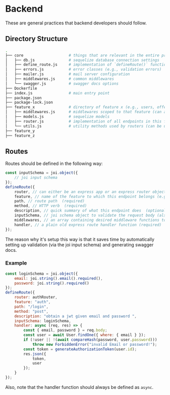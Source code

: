 # Backend
These are general practices that backend developers should follow.

## Directory Structure
```sh
.
├── core					# things that are relevant in the entire project
│   ├── db.js				# sequelize database connection settings
│   ├── define_route.js		# implementation of `defineRoute()` function (described below)
│   ├── errors.js			# error classes (e.g., validation errors)
│   ├── mailer.js			# mail server configuration
│   ├── middlewares.js		# common middlewares
│   └── swagger.js			# swagger docs options
├── Dockerfile
├── index.js				# main entry point
├── package.json
├── package-lock.json
├── feature_x				# directory of feature x (e.g., users, offers, auth, etc...), every feature should live in its own directory
│   ├── middlewares.js		# middlewares scoped to that feature (can also be used by other features or index.js)
│   ├── models.js			# sequelize models
│   ├── router.js			# implementation of all endpoints in this feature
│   └── utils.js			# utility methods used by routers (can be used by other features or index.js)
├── feature_y
├── feature_z

```

## Routes
Routes should be defined in the following way:
```javascript
const inputSchema = joi.object({
    // joi input schema
});
defineRoute({
	router, // can either be an express app or an express router object (required)
    feature, // name of the feature to which this endpoint belongs (e.g., auth, offers, users, etc...) (required)
	path, // route path  (required)
	method, // HTTP verb  (required)
	description, // quick summary of what this endpoint does  (optional)
	inputSchema, // joi schema object to validate the request body (also used in the docs UI) (optional)
	middlewares, // an array containing desired middleware functions to run before the route handler (optional)
	handler, // a plain old express route handler function (required)
});
```

The reason why it's setup this way is that it saves time by automatically setting up validation (via the joi input schema) and generating swagger docs.

### Example
```js
const loginSchema = joi.object({
	email: joi.string().email().required(),
	password: joi.string().required()
});
defineRoute({
	router: authRouter,
    feature: "auth",
	path: "/login",
	method: "post",
	description: "obtain a jwt given email and password ",
	inputSchema: loginSchema,
	handler: async (req, res) => {
		const { email, password } = req.body;
		const user = await User.findOne({ where: { email } });
		if (!user || !(await compareHash(password, user.password)))
			throw new ForbiddenError("invalid Email or password!");
		const token = generateAuthorizationToken(user.id);
		res.json({
			token,
			user
		});
	}
});
```

Also, note that the handler function should always be defined as `async`.

